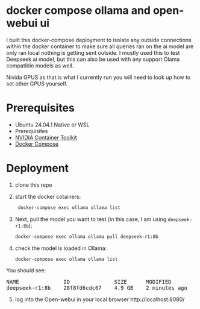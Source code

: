 # docker compose ollama and open-webui ui

I built this docker-compose deployment to isolate any outside connections within the docker container to make sure all queries ran on the ai model are only ran local nothing is getting sent outside. I mostly used this to test Deepseek ai model, but this can also be used with any support Olama compatible models as well.  

Nivida GPUS as that is what I currently run you will need to look up how to set other GPUS yourself. 

# Prerequisites
* Ubuntu 24.04.1 Native or WSL 
* Prerequisites
* [NVIDIA Container Toolkit](https://docs.nvidia.com/datacenter/cloud-native/container-toolkit/latest/install-guide.html#installation)
* [Docker Compose](https://docs.docker.com/compose/install/)

# Deployment

1. clone this repo

2. start the docker cotainers:

   ```sh
    docker-compose exec ollama ollama list
   
3. Next, pull the model you want to test (in this case, I am using `deepseek-r1:8b`):

   ```sh
   docker-compose exec ollama ollama pull deepseek-r1:8b

4. check the model is loaded in Ollama:
   
   ```sh
   docker-compose exec ollama ollama list

You should see:

<pre>
NAME              ID              SIZE      MODIFIED
deepseek-r1:8b    28f8fd6cdc67    4.9 GB    2 minutes ago
</pre>

5. log into the Open-webui in your local browser
   http://localhost:8080/